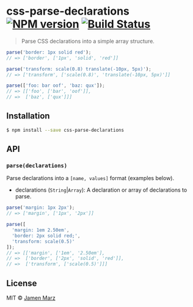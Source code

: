 # css-parse-declarations [![NPM version](https://badge.fury.io/js/css-parse-declarations.svg)](https://npmjs.org/package/css-parse-declarations) [![Build Status](https://travis-ci.org/jamen/css-parse-declarations.svg?branch=master)](https://travis-ci.org/jamen/css-parse-declarations)

> Parse CSS declarations into a simple array structure.

```js
parse('border: 1px solid red');
// => ['border', ['1px', 'solid', 'red']]

parse('transform: scale(0.8) translate(-10px, 5px)');
// => ['transform', ['scale(0.8)', 'translate(-10px, 5px)']]

parse(['foo: bar oof', 'baz: qux']);
// => [['foo', ['bar', 'oof']],
// =>  ['baz', ['qux']]]
```

## Installation

```sh
$ npm install --save css-parse-declarations
```

## API

### `parse(declarations)`
Parse declarations into a `[name, values]` format (examples below).
 - declarations (`String`|`Array`): A declaration or array of declarations to parse.

```js
parse('margin: 1px 2px');
// => ['margin', ['1px', '2px']]

parse([
  'margin: 1em 2.50em',
  'border: 2px solid red;',
  'transform: scale(0.5)'
]);
// => [['margin', ['1em', '2.50em'],
// =>  ['border', ['2px', 'solid', 'red']],
// =>  ['transform', ['scale(0.5)']]]
```

## License

MIT © [Jamen Marz](https://github.com/jamen)
